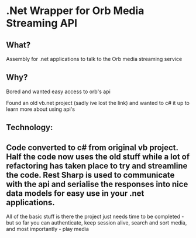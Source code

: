 .Net Wrapper for Orb Media Streaming API
========================================

What?
-----
Assembly for .net applications to talk to the Orb media streaming service

Why?
----
Bored and wanted easy access to orb's api

Found an old vb.net project (sadly ive lost the link) and wanted to c# it up to learn more about using api's

Technology:
-----------
Code converted to c# from original vb project.  Half the code now uses the old stuff while a lot of refactoring has taken place to try and streamline the code.
Rest Sharp is used to communicate with the api and serialise the responses into nice data models for easy use in your .net applications.
----------

All of the basic stuff is there the project just needs time to be completed - but so far you can authenticate, keep session alive, search and sort media, and most importantly - play media